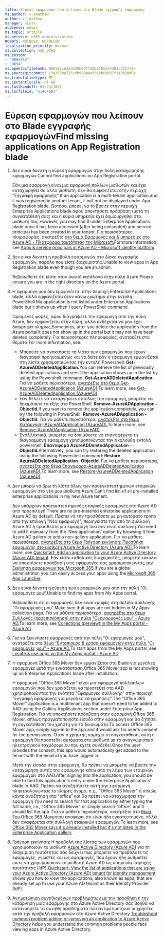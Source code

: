 ```yaml
---
title: Εύρεση εφαρμογών που λείπουν στο Blade εγγραφής εφαρμογών
ms.author: v-jmathew
author: v-jmathew
manager: scotv
audience: Admin
ms.topic: article
ms.service: o365-administration
ROBOTS: NOINDEX, NOFOLLOW
localization_priority: Normal
ms.collection: Adm_O365
ms.custom:
- "9004352"
- "9654"
ms.openlocfilehash: 00b5821e2edad8b60ff60b1f85264d81c72277e4
ms.sourcegitcommit: 1f43598a726cdb9904aa501eb8db87f143020d9e
ms.translationtype: MT
ms.contentlocale: el-GR
ms.lasthandoff: 03/23/2021
ms.locfileid: "51404693"
---
```

# <a name="find-missing-applications-on-app-registration-blade"></a><span data-ttu-id="2f914-102">Εύρεση εφαρμογών που λείπουν στο Blade εγγραφής εφαρμογών</span><span class="sxs-lookup"><span data-stu-id="2f914-102">Find missing applications on App Registration blade</span></span>

1. <span data-ttu-id="2f914-103">Δεν είναι δυνατή η εύρεση εφαρμογών στην πύλη καταχώρησης εφαρμογών.</span><span class="sxs-lookup"><span data-stu-id="2f914-103">Cannot find applications on App Registration portal.</span></span>

    <span data-ttu-id="2f914-104">Εάν μια εφαρμογή είναι μια εφαρμογή πολλών μισθωτών και έχει καταχωρηθεί σε άλλο μισθωτή, δεν θα εμφανίζεται στην περιοχή "Εγγραφή εφαρμογής".</span><span class="sxs-lookup"><span data-stu-id="2f914-104">If an application is a multi-tenant application and it was registered in another tenant, it will not be displayed under App Registration blade.</span></span> <span data-ttu-id="2f914-105">Ωστόσο, μπορεί να το βρείτε στην περιοχή Enterprise Applications blade αφού αποκτήσετε πρόσβαση (μετά τη συγκατάθεσή σας) και η κύρια υπηρεσία έχει δημιουργηθεί στο μισθωτή σας.</span><span class="sxs-lookup"><span data-stu-id="2f914-105">However, you may find it under Enterprise Applications blade once it has been accessed (after being consented) and service principal has been created in your tenant.</span></span> <span data-ttu-id="2f914-106">Για περισσότερες πληροφορίες, ανατρέξτε [στο θέμα Εφαρμογές και & υπηρεσίες στο Azure AD - Πλατφόρμα ταυτότητας της Microsoft.](https://docs.microsoft.com/azure/active-directory/develop/app-objects-and-service-principals)</span><span class="sxs-lookup"><span data-stu-id="2f914-106">For more information, see [Apps & service principals in Azure AD - Microsoft identity platform](https://docs.microsoft.com/azure/active-directory/develop/app-objects-and-service-principals).</span></span>
2. <span data-ttu-id="2f914-107">Δεν είναι δυνατή η προβολή εφαρμογών στο Δίσκο εγγραφής εφαρμογών, παρόλο που είστε διαχειριστής.</span><span class="sxs-lookup"><span data-stu-id="2f914-107">Unable to view apps in App Registration blade even though you are an admin.</span></span>

    <span data-ttu-id="2f914-108">Βεβαιωθείτε ότι είστε στον σωστό κατάλογο στην πύλη Azure.</span><span class="sxs-lookup"><span data-stu-id="2f914-108">Please ensure you are in the right directory on the Azure portal.</span></span>
3. <span data-ttu-id="2f914-109">Η εφαρμογή μου δεν εμφανίζεται στην περιοχή Enterprise Applications blade, αλλά εμφανίζεται όταν κάνω ερώτημα στην εντολή PowerShell.</span><span class="sxs-lookup"><span data-stu-id="2f914-109">My application is not listed under Enterprise Applications blade but it shows up when I query PowerShell command.</span></span>

    <span data-ttu-id="2f914-110">Ορισμένες φορές, αφού διαγράψετε την εφαρμογή από την πύλη Azure, δεν εμφανίζεται στην πύλη, αλλά ενδέχεται να μην έχει διαγραφεί πλήρως.</span><span class="sxs-lookup"><span data-stu-id="2f914-110">Sometimes, after you delete the application from the Azure portal it does not show up in the portal but it may not have been deleted completely.</span></span> <span data-ttu-id="2f914-111">Για περισσότερες πληροφορίες, ανατρέξτε στα θέματα:</span><span class="sxs-lookup"><span data-stu-id="2f914-111">For more information, see:</span></span>
    - <span data-ttu-id="2f914-112">Μπορείτε να ανακτήσετε τη λίστα των εφαρμογών που έχουν διαγραφεί προηγουμένως και να δείτε εάν η εφαρμογή εμφανίζεται στη λίστα χρησιμοποιώντας την εντολή Powershell: **Get-AzureADDeletedApplication.**</span><span class="sxs-lookup"><span data-stu-id="2f914-112">You can retrieve the list of previously deleted applications and see if the application shows up in the list by using the Powershell command: **Get-AzureADDeletedApplication**.</span></span> <span data-ttu-id="2f914-113">Για να μάθετε περισσότερα, [ανατρέξτε στο θέμα Get-AzureADDeletedApplication (AzureAD).](https://docs.microsoft.com/powershell/module/azuread/get-azureaddeletedapplication)</span><span class="sxs-lookup"><span data-stu-id="2f914-113">To learn more, see [Get-AzureADDeletedApplication (AzureAD)](https://docs.microsoft.com/powershell/module/azuread/get-azureaddeletedapplication).</span></span>
    - <span data-ttu-id="2f914-114">Εάν θέλετε να καταργήσετε εντελώς την εφαρμογή, μπορείτε να δοκιμάσετε τα εξής στο PowerShell: **Remove-AzureADApplication -ObjectId.**</span><span class="sxs-lookup"><span data-stu-id="2f914-114">If you want to remove the application completely, you can try the following in PowerShell: **Remove-AzureADApplication -ObjectId**.</span></span> <span data-ttu-id="2f914-115">Για να μάθετε περισσότερα, [ανατρέξτε στο θέμα Κατάργηση-AzureADApplication (AzureAD).](https://docs.microsoft.com/powershell/module/azuread/remove-azureadapplication)</span><span class="sxs-lookup"><span data-stu-id="2f914-115">To learn more, see [Remove-AzureADApplication (AzureAD)](https://docs.microsoft.com/powershell/module/azuread/remove-azureadapplication).</span></span>
    - <span data-ttu-id="2f914-116">Εναλλακτικά, μπορείτε να δοκιμάσετε να επαναφέρετε τη διαγραμμένη εφαρμογή χρησιμοποιώντας την ακόλουθη εντολή powershell: **Επαναφορά AzureADDeletedApplication -ObjectId.**</span><span class="sxs-lookup"><span data-stu-id="2f914-116">Alternatively, you can try restoring the deleted application using the following Powershell command: **Restore AzureADDeletedApplication -ObjectId**.</span></span> <span data-ttu-id="2f914-117">Για να μάθετε περισσότερα, [ανατρέξτε στο θέμα Επαναφορά-AzureADDeletedApplication (AzureAD).](https://docs.microsoft.com/powershell/module/azuread/restore-azureaddeletedapplication)</span><span class="sxs-lookup"><span data-stu-id="2f914-117">To learn more, see [Restore-AzureADDeletedApplication (AzureAD)](https://docs.microsoft.com/powershell/module/azuread/restore-azureaddeletedapplication).</span></span>
4. <span data-ttu-id="2f914-118">Δεν μπορώ να βρω τη λίστα όλων των προεγκατεστημενών εταιρικών εφαρμογών στο νέο μου μισθωτή Azure.</span><span class="sxs-lookup"><span data-stu-id="2f914-118">Can’t find list of all pre-installed enterprise applications in my new Azure tenant.</span></span>

    <span data-ttu-id="2f914-119">Δεν υπάρχουν προεγκατεστημενές εταιρικές εφαρμογές στο Azure AD από προεπιλογή.</span><span class="sxs-lookup"><span data-stu-id="2f914-119">There are no pre-installed enterprise applications in Azure AD by default.</span></span> <span data-ttu-id="2f914-120">Πρέπει να την προσθέσετε με μη αυτόματο τρόπο από την επιλογή "Νέα εφαρμογή", περιηγείστε την από τη συλλογή Azure AD ή προσθέστε μια εφαρμογή που δεν είναι συλλογή.</span><span class="sxs-lookup"><span data-stu-id="2f914-120">You need to add it manually from the ‘New application’ option by browsing it from Azure AD gallery or add a non-gallery application.</span></span> <span data-ttu-id="2f914-121">Για να μάθετε περισσότερα, [ανατρέξτε στο θέμα Γρήγορη εκκίνηση: Προσθήκη εφαρμογής στο μισθωτή Azure Active Directory (Azure AD).](https://docs.microsoft.com/azure/active-directory/manage-apps/add-application-portal)</span><span class="sxs-lookup"><span data-stu-id="2f914-121">To learn more, see [Quickstart: Add an application to your Azure Active Directory (Azure AD) tenant](https://docs.microsoft.com/azure/active-directory/manage-apps/add-application-portal).</span></span>
    <span data-ttu-id="2f914-122">Εάν είστε καθολικός διαχειριστής, μπορείτε εύκολα να αποκτήσετε πρόσβαση στις εφαρμογές σας χρησιμοποιώντας [την Εκκίνηση εφαρμογών του Microsoft 365.](https://docs.microsoft.com/microsoft-365/admin/manage/customize-the-app-launcher)</span><span class="sxs-lookup"><span data-stu-id="2f914-122">If you are a global administrator, you can easily access your apps using the [Microsoft 365 App Launcher](https://docs.microsoft.com/microsoft-365/admin/manage/customize-the-app-launcher).</span></span>
5. <span data-ttu-id="2f914-123">Δεν είναι δυνατή η εύρεση των εφαρμογών μου από την πύλη "Οι εφαρμογές μου".</span><span class="sxs-lookup"><span data-stu-id="2f914-123">Unable to find my apps from My Apps portal.</span></span>

    <span data-ttu-id="2f914-124">Βεβαιωθείτε ότι οι εφαρμογές δεν είναι κρυφές στη σελίδα συλλογής "Οι εφαρμογές μου".</span><span class="sxs-lookup"><span data-stu-id="2f914-124">Make sure that apps are not hidden in My Apps collection page.</span></span> <span data-ttu-id="2f914-125">Για να μάθετε περισσότερα, [ανατρέξτε στο θέμα Συλλογές (προεπισκόπηση) στην πύλη "Οι εφαρμογές μου" - Azure AD.](https://docs.microsoft.com/azure/active-directory/user-help/my-apps-portal-user-collections)</span><span class="sxs-lookup"><span data-stu-id="2f914-125">To learn more, see [Collections (preview) in the My Apps portal - Azure AD](https://docs.microsoft.com/azure/active-directory/user-help/my-apps-portal-user-collections).</span></span>
6. <span data-ttu-id="2f914-126">Για να ξεκινήσετε εφαρμογές από την πύλη "Οι εφαρμογές μου", ανατρέξτε στο [θέμα "Εντοπισμός & χρήση εφαρμογών στην πύλη "Οι εφαρμογές μου" - Azure AD.](https://docs.microsoft.com/azure/active-directory/user-help/my-apps-portal-end-user-access)</span><span class="sxs-lookup"><span data-stu-id="2f914-126">To start apps from the My Apps portal, see [Locate & use apps on the My Apps portal - Azure AD](https://docs.microsoft.com/azure/active-directory/user-help/my-apps-portal-end-user-access).</span></span>
7. <span data-ttu-id="2f914-127">Η εφαρμογή Office 365 Mover δεν εμφανίζεται στο Blade για μεγάλες εφαρμογές μετά την εγκατάσταση.</span><span class="sxs-lookup"><span data-stu-id="2f914-127">Office 365 Mover app is not showing up on Enterprise Applications blade after installation.</span></span>

    <span data-ttu-id="2f914-128">Η εφαρμογή "Office 365 Mover" είναι μια εφαρμογή πολλαπλών εφαρμογών που δεν χρειάζεται να προστεθεί στο AAD χρησιμοποιώντας την ενότητα "Εφαρμογές συλλογής" στην περιοχή "Εγγραφή εφαρμογής για μεγάλες επιχειρήσεις".</span><span class="sxs-lookup"><span data-stu-id="2f914-128">The "Office 365 Mover" application is a multitenant app that doesn’t need to be added to AAD using the Gallery Applications section under Enterprise App Registration.</span></span> <span data-ttu-id="2f914-129">Για να αποκτήσετε πρόσβαση στην εφαρμογή Office 365 Mover, απλώς πραγματοποιήστε είσοδο στην εφαρμογή και θα ζητήσει τη συγκατάθεση του χρήστη για τα δικαιώματα.</span><span class="sxs-lookup"><span data-stu-id="2f914-129">To access Office 365 Mover app, simply sign-in to the app and it would ask for user's consent for the permissions.</span></span> <span data-ttu-id="2f914-130">Όταν ο χρήστης παρέχει τη συγκατάθεση, αυτή η εφαρμογή θα προστεθεί αυτόματα στο μισθωτή με το αναγνωριστικό ηλεκτρονικού ταχυδρομείου που έχετε συνδεθεί.</span><span class="sxs-lookup"><span data-stu-id="2f914-130">Once the user provides the consent, this app would automatically get added to the tenant with the email id you have logged in.</span></span>

    <span data-ttu-id="2f914-131">Μετά την είσοδο στην εφαρμογή, θα πρέπει να μπορείτε να βρείτε την καταχώρηση αυτής της εφαρμογής κάτω από τη λάμα των εταιρικών εφαρμογών στο AAD.</span><span class="sxs-lookup"><span data-stu-id="2f914-131">After signing into the application, you should be able to find this application's entry under the Enterprise Applications' blade in AAD.</span></span> <span data-ttu-id="2f914-132">Πρέπει να αναζητήσετε αυτή την εφαρμογή πληκτρολογώντας το πλήρες όνομα, π.χ., "Office 365 Mover" ή απλώς κάντε αναζήτηση στο "office" και θα πρέπει να καταχωρήσει την εφαρμογή.</span><span class="sxs-lookup"><span data-stu-id="2f914-132">You need to search for that application by either typing the full name, i.e., "Office 365 Mover" or simply search "office" and it should list the app.</span></span> <span data-ttu-id="2f914-133">Για να μάθετε περισσότερα, ανατρέξτε στο [θέμα Του Office 365 Mover](https://docs.microsoft.com/answers/questions/30186/office-365-mover-says-its-already-installed-but-it.html)που αναφέρει ότι είναι ήδη εγκατεστημένο, αλλά δεν αναφέρεται στη συλλογή εταιρικών εφαρμογών.</span><span class="sxs-lookup"><span data-stu-id="2f914-133">To learn more, see [Office 365 Mover says it's already installed but it's not listed in the Enterprise Application gallery](https://docs.microsoft.com/answers/questions/30186/office-365-mover-says-its-already-installed-but-it.html).</span></span>
8. <span data-ttu-id="2f914-134">Γρήγορη εκκίνηση: Η προβολή της λίστας των εφαρμογών που χρησιμοποιούν το μισθωτή [Azure Active Directory (Azure AD)](https://docs.microsoft.com/azure/active-directory/manage-apps/view-applications-portal) για τη διαχείριση ταυτότητας σάς δείχνει πώς μπορείτε να προβάλετε τις εφαρμογές, γνωστές και ως εφαρμογές, που έχουν ήδη ρυθμιστεί ώστε να χρησιμοποιούν το μισθωτή Azure AD ως υπηρεσία παροχής ταυτότητας (IdP).</span><span class="sxs-lookup"><span data-stu-id="2f914-134">[Quickstart: View the list of applications that are using your Azure Active Directory (Azure AD) tenant for identity management](https://docs.microsoft.com/azure/active-directory/manage-apps/view-applications-portal) shows you how to view the applications, also known as apps, that are already set up to use your Azure AD tenant as their Identity Provider (IdP).</span></span>
9. <span data-ttu-id="2f914-135">[Αντιμετώπιση συνηθισμένων προβλημάτων με την προσθήκη ή την](https://docs.microsoft.com/azure/active-directory/manage-apps/troubleshoot-adding-apps) κατάργηση μιας εφαρμογής στο Azure Active Directory σάς βοηθά να κατανοήσετε τα συνήθη προβλήματα που αντιμετωπίζουν οι χρήστες κατά την προβολή εφαρμογών στο Azure Active Directory.</span><span class="sxs-lookup"><span data-stu-id="2f914-135">[Troubleshoot common problem adding or removing an application to Azure Active Directory](https://docs.microsoft.com/azure/active-directory/manage-apps/troubleshoot-adding-apps) helps you understand the common problems people face viewing apps in Azure Active Directory.</span></span>
